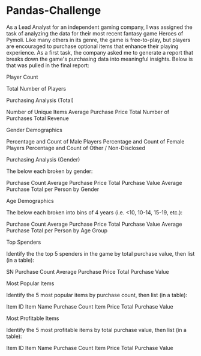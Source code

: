 # Pandas-Challenge

As a Lead Analyst for an independent gaming company, I was assigned the task of analyzing the data for their most recent fantasy game Heroes of Pymoli.
Like many others in its genre, the game is free-to-play, but players are encouraged to purchase optional items that enhance their playing experience. As a first task, the company asked me to generate a report that breaks down the game's purchasing data into meaningful insights.
Below is that was pulled in the final report:

Player Count

  Total Number of Players


Purchasing Analysis (Total)

  Number of Unique Items
  Average Purchase Price
  Total Number of Purchases
  Total Revenue


Gender Demographics

  Percentage and Count of Male Players
  Percentage and Count of Female Players
  Percentage and Count of Other / Non-Disclosed


Purchasing Analysis (Gender)

The below each broken by gender:

  Purchase Count
  Average Purchase Price
  Total Purchase Value
  Average Purchase Total per Person by Gender




Age Demographics

The below each broken into bins of 4 years (i.e. <10, 10-14, 15-19, etc.):

  Purchase Count
  Average Purchase Price
  Total Purchase Value
  Average Purchase Total per Person by Age Group




Top Spenders

Identify the the top 5 spenders in the game by total purchase value, then list (in a table):

  SN
  Purchase Count
  Average Purchase Price
  Total Purchase Value




Most Popular Items

Identify the 5 most popular items by purchase count, then list (in a table):

  Item ID
  Item Name
  Purchase Count
  Item Price
  Total Purchase Value




Most Profitable Items

Identify the 5 most profitable items by total purchase value, then list (in a table):

  Item ID
  Item Name
  Purchase Count
  Item Price
  Total Purchase Value




